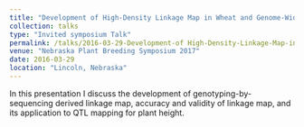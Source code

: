 ```yaml
---
title: "Development of High-Density Linkage Map in Wheat and Genome-Wide QTL Mapping for Plant Height"
collection: talks
type: "Invited symposium Talk"
permalink: /talks/2016-03-29-Development-of High-Density-Linkage-Map-in-Wheat-and-Genome-Wide-QTL-Mapping-for-Plant-Height
venue: "Nebraska Plant Breeding Symposium 2017"
date: 2016-03-29
location: "Lincoln, Nebraska"
---
```


In this presentation I discuss the development of genotyping-by-sequencing derived linkage map, accuracy and validity of linkage map,  and its application to QTL mapping for plant height.
